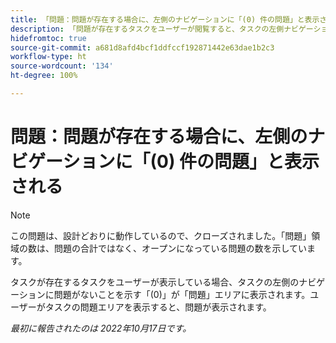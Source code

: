 ```yaml
---
title: 「問題：問題が存在する場合に、左側のナビゲーションに「(0) 件の問題」と表示される」
description: 「問題が存在するタスクをユーザーが閲覧すると、タスクの左側ナビゲーションの「タスク」エリアには問題がないことを示す「(0)」が表示されます。ユーザーがタスクの「問題」エリアを閲覧すると、問題が表示されます。」
hidefromtoc: true
source-git-commit: a681d8afd4bcf1ddfccf192871442e63dae1b2c3
workflow-type: ht
source-wordcount: '134'
ht-degree: 100%

---
```



# 問題：問題が存在する場合に、左側のナビゲーションに「(0) 件の問題」と表示される

>[!NOTE]
>
>この問題は、設計どおりに動作しているので、クローズされました。「問題」領域の数は、問題の合計ではなく、オープンになっている問題の数を示しています。

タスクが存在するタスクをユーザーが表示している場合、タスクの左側のナビゲーションに問題がないことを示す「(0)」が「問題」エリアに表示されます。ユーザーがタスクの問題エリアを表示すると、問題が表示されます。

_最初に報告されたのは 2022年10月17日です。_

